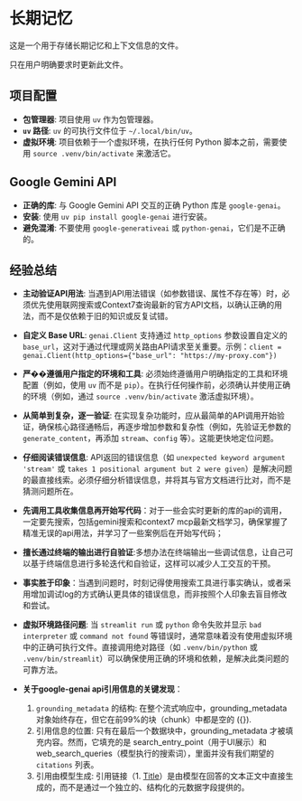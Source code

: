 # 长期记忆

这是一个用于存储长期记忆和上下文信息的文件。

只在用户明确要求时更新此文件。

## 项目配置

- **包管理器**: 项目使用 `uv` 作为包管理器。
- **`uv` 路径**: `uv` 的可执行文件位于 `~/.local/bin/uv`。
- **虚拟环境**: 项目依赖于一个虚拟环境，在执行任何 Python 脚本之前，需要使用 `source .venv/bin/activate` 来激活它。

## Google Gemini API

- **正确的库**: 与 Google Gemini API 交互的正确 Python 库是 `google-genai`。
- **安装**: 使用 `uv pip install google-genai` 进行安装。
- **避免混淆**: 不要使用 `google-generativeai` 或 `python-genai`，它们是不正确的。

## 经验总结

- **主动验证API用法**: 当遇到API用法错误（如参数错误、属性不存在等）时，必须优先使用联网搜索或Context7查询最新的官方API文档，以确认正确的用法，而不是仅依赖于旧的知识或反复试错。
- **自定义 Base URL**: `genai.Client` 支持通过 `http_options` 参数设置自定义的 `base_url`，这对于通过代理或网关路由API请求至关重要。示例：`client = genai.Client(http_options={"base_url": "https://my-proxy.com"})`
- **严��遵循用户指定的环境和工具**: 必须始终遵循用户明确指定的工具和环境配置（例如，使用 `uv` 而不是 `pip`）。在执行任何操作前，必须确认并使用正确的环境（例如，通过 `source .venv/bin/activate` 激活虚拟环境）。
- **从简单到复杂，逐一验证**: 在实现复杂功能时，应从最简单的API调用开始验证，确保核心路径通畅后，再逐步增加参数和复杂性（例如，先验证无参数的 `generate_content`，再添加 `stream`、`config` 等）。这能更快地定位问题。
- **仔细阅读错误信息**: API返回的错误信息（如 `unexpected keyword argument 'stream'` 或 `takes 1 positional argument but 2 were given`）是解决问题的最直接线索。必须仔细分析错误信息，并将其与官方文档进行比对，而不是猜测问题所在。


- **先调用工具收集信息再开始写代码**：对于一些会实时更新的库的api的调用，一定要先搜索，包括gemini搜索和context7 mcp最新文档学习，确保掌握了精准无误的api用法，并学习了一些案例后在开始写代码；
- **擅长通过终端的输出进行自验证**:多想办法在终端输出一些调试信息，让自己可以基于终端信息进行多轮迭代和自验证，这样可以减少人工交互的干预。
- **事实胜于印象**：当遇到问题时，时刻记得使用搜索工具进行事实确认，或者采用增加调试log的方式确认更具体的错误信息，而非按照个人印象去盲目修改和尝试。
- **虚拟环境路径问题**: 当 `streamlit run` 或 `python` 命令失败并显示 `bad interpreter` 或 `command not found` 等错误时，通常意味着没有使用虚拟环境中的正确可执行文件。直接调用绝对路径（如 `.venv/bin/python` 或 `.venv/bin/streamlit`）可以确保使用正确的环境和依赖，是解决此类问题的可靠方法。

- **关于google-genai api引用信息的关键发现**：
   1. `grounding_metadata` 的结构: 在整个流式响应中，grounding_metadata
      对象始终存在，但它在前99%的块（chunk）中都是空的 ({}).
   2. 引用信息的位置: 只有在最后一个数据块中，grounding_metadata 才被填充内容。然而，它填充的是
      search_entry_point（用于UI展示）和 web_search_queries（模型执行的搜索词），里面并没有我们期望的 
      `citations` 列表。
   3. 引用由模型生成: 引用链接（1. 
      [Title](URL)）是由模型在回答的文本正文中直接生成的，而不是通过一个独立的、结构化的元数据字段提供的。